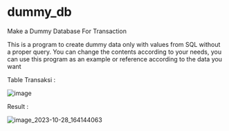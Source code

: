 # dummy_db
Make a Dummy Database For Transaction

This is a program to create dummy data only with values from SQL without a proper query. You can change the contents according to your needs, you can use this program as an example or reference according to the data you want

Table Transaksi :

![image](https://github.com/KepomPong2816/dummy_db/assets/116704301/f1c6f8ba-a862-4507-8afa-7dca50c29a8e)

Result :

![image_2023-10-28_164144063](https://github.com/KepomPong2816/dummy_db/assets/116704301/93d05be8-3404-41e9-9843-99e1f4a7e819)
